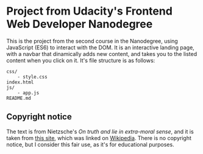 # Project from Udacity's Frontend Web Developer Nanodegree
This is the project from the second course in the Nanodegree, using JavaScript
(ES6) to interact with the DOM. It is an interactive landing page, with a
navbar that dinamically adds new content, and takes you to the listed content
when you click on it. It's file structure is as follows:
```
css/
    - style.css
index.html
js/
    - app.js
README.md
```

## Copyright notice
The text is from Nietzsche's _On truth and lie in extra-moral sense_, and it is
taken from [this site](https://pastehtml.com/view/crz4xb2u4.html), which was
linked on [Wikipedia](https://en.wikipedia.org/wiki/On_Truth_and_Lies_in_a_Nonmoral_Sense).
There is no copyright notice, but I consider this fair use, as it's for
educational purposes.
